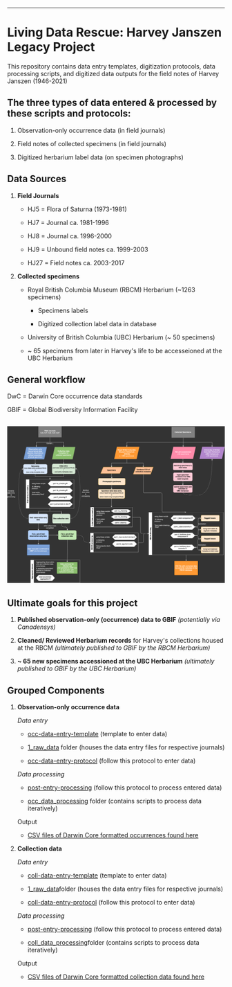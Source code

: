 ---

# Living Data Rescue: Harvey Janszen Legacy Project

This repository contains data entry templates, digitization protocols, data processing scripts, and digitized data outputs for the field notes of Harvey Janszen (1946-2021)

## The three types of data entered & processed by these scripts and protocols:

1)  Observation-only occurrence data (in field journals)

2)  Field notes of collected specimens (in field journals)

3)  Digitized herbarium label data (on specimen photographs)

## Data Sources

1.  **Field Journals**

    -   HJ5 = Flora of Saturna (1973-1981)

    -   HJ7 = Journal ca. 1981-1996

    -   HJ8 = Journal ca. 1996-2000

    -   HJ9 = Unbound field notes ca. 1999-2003

    -   HJ27 = Field notes ca. 2003-2017

2.  **Collected specimens**

    -   Royal British Columbia Museum (RBCM) Herbarium (\~1263 specimens)

        -   Specimens labels

        -   Digitized collection label data in database

    -   University of British Columbia (UBC) Herbarium (\~ 50 specimens)

    -   \~ 65 specimens from later in Harvey's life to be accesseioned at the UBC Herbarium

## General workflow

DwC = Darwin Core occurrence data standards

GBIF = Global Biodiversity Information Facility

## ![A path diagram of this repository for the Harvey Janszen Legacy Project](img/LDP-Internship-map.png)

## Ultimate goals for this project

1.  **Published observation-only (occurrence) data to GBIF** *(potentially via Canadensys)*

2.  **Cleaned/ Reviewed Herbarium records** for Harvey's collections housed at the RBCM *(ultimately published to GBIF by the RBCM Herbarium)*

3.  **\~ 65 new specimens accessioned at the UBC Herbarium** *(ultimately published to GBIF by the UBC Herbarium)*

## Grouped Components

1.  **Observation-only occurrence data**

    *Data entry*

    -   [occ-data-entry-template](https://github.com/emench/Harvey_Janszen_Legacy_Project/blob/main/data/data_digitization/occurrence_data/1_raw_data/HJ-occ-entry-template.xlsx) (template to enter data)

    -   [1_raw_data](https://github.com/emench/Harvey_Janszen_Legacy_Project/tree/main/data/data_digitization/occurrence_data/1_raw_data) folder (houses the data entry files for respective journals)

    -   [occ-data-entry-protocol](https://github.com/emench/Harvey_Janszen_Legacy_Project/blob/main/protocols/occ-data-entry-protocol.Rmd) (follow this protocol to enter data)

    *Data processing*

    -   [post-entry-processing](https://github.com/emench/Harvey_Janszen_Legacy_Project/blob/main/protocols/post-entry-processing.Rmd) (follow this protocol to process entered data)

    -   [occ_data_processing](https://github.com/emench/Harvey_Janszen_Legacy_Project/tree/main/scripts/occ_data_processing) folder (contains scripts to process data iteratively)

    Output

    -   [CSV files of Darwin Core formatted occurrences found here](https://github.com/emench/Harvey_Janszen_Legacy_Project/tree/main/data/data_digitization/occurrence_data/darwin_core_data)

2.  **Collection data**

    *Data entry*

    -   [coll-data-entry-template](https://github.com/emench/Harvey_Janszen_Legacy_Project/blob/main/data/data_digitization/collection_data/1_raw_data/HJ-coll-entry%20template.xlsx) (template to enter data)

    -   [1_raw_data](https://github.com/emench/Harvey_Janszen_Legacy_Project/tree/main/data/data_digitization/collection_data/1_raw_data)folder (houses the data entry files for respective journals)

    -   [coll-data-entry-protocol](https://github.com/emench/Harvey_Janszen_Legacy_Project/blob/main/protocols/coll-data-entry-protocol.Rmd) (follow this protocol to enter data)

    *Data processing*

    -   [post-entry-processing](https://github.com/emench/Harvey_Janszen_Legacy_Project/blob/main/protocols/post-entry-processing.Rmd) (follow this protocol to process entered data)

    -   [coll_data_processing](https://github.com/emench/Harvey_Janszen_Legacy_Project/tree/main/scripts/coll_data_processing)folder (contains scripts to process data iteratively)

    Output

    -   [CSV files of Darwin Core formatted collection data found here](https://github.com/emench/Harvey_Janszen_Legacy_Project/tree/main/data/data_digitization/collection_data/darwin_core_data)

